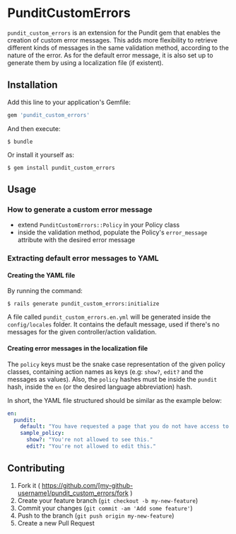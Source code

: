 # PunditCustomErrors

`pundit_custom_errors` is an extension for the Pundit gem that enables the creation of custom error messages. This adds more flexibility to retrieve different kinds of messages in the same validation method, according to the nature of the error. As for the default error message, it is also set up to generate them by using a localization file (if existent).

## Installation

Add this line to your application's Gemfile:

```ruby
gem 'pundit_custom_errors'
```

And then execute:

    $ bundle

Or install it yourself as:

    $ gem install pundit_custom_errors

## Usage

### How to generate a custom error message

- extend `PunditCustomErrors::Policy` in your Policy class
- inside the validation method, populate the Policy's `error_message` attribute with the desired error message

### Extracting default error messages to YAML

#### Creating the YAML file 

By running the command:

    $ rails generate pundit_custom_errors:initialize 

A file called `pundit_custom_errors.en.yml` will be generated inside the `config/locales` folder. It contains the default message, used if there's no messages for the given controller/action validation.

#### Creating error messages in the localization file

The `policy` keys must be the snake case representation of the given policy classes, containing action names as keys (e.g: `show?`, `edit?` and the messages as values). Also, the `policy` hashes must be inside the `pundit` hash, inside the `en` (or the desired language abbreviation) hash.

In short, the YAML file structured should be similar as the example below:

```yaml
en:
  pundit:
    default: "You have requested a page that you do not have access to."
    sample_policy:
      show?: "You're not allowed to see this."
      edit?: "You're not allowed to edit this."
```

## Contributing

1. Fork it ( https://github.com/[my-github-username]/pundit_custom_errors/fork )
2. Create your feature branch (`git checkout -b my-new-feature`)
3. Commit your changes (`git commit -am 'Add some feature'`)
4. Push to the branch (`git push origin my-new-feature`)
5. Create a new Pull Request
